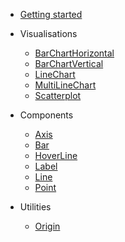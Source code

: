 - [Getting started](README.md)

- Visualisations
  - [BarChartHorizontal](visualisations/BarChartHorizontal.md.md)
  - [BarChartVertical](visualisations/BarChartVertical.md.md)
  - [LineChart](visualisations/LineChart.md)
  - [MultiLineChart](visualisations/MultiLineChart.md)
  - [Scatterplot](visualisations/Scatterplot.md)

- Components
  - [Axis](components/axis.md)
  - [Bar](components/Bar.md)
  - [HoverLine](components/hoverline.md)
  - [Label](components/label.md)
  - [Line](components/line.md)
  - [Point](components/point.md)

- Utilities
  - [Origin](utils/origin.md)
